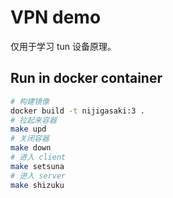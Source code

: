 # VPN demo

仅用于学习 tun 设备原理。

## Run in docker container

```bash
# 构建镜像
docker build -t nijigasaki:3 .
# 拉起来容器
make upd
# 关闭容器
make down
# 进入 client
make setsuna
# 进入 server
make shizuku
```
